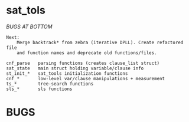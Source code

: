 sat_tols
========

*BUGS AT BOTTOM*

    Next:
        Merge backtrack* from zebra (iterative DPLL). Create refactored file
        and function names and deprecate old functions/files.

    cnf_parse   parsing functions (creates clause_list struct)
    sat_state   main struct holding variable/clause info
    st_init_*   sat_tools initialization functions
    cnf_*       low-level var/clause manipulations + measurement
    ts_*        tree-search functions
    sls_*       sls functions


BUGS
====



